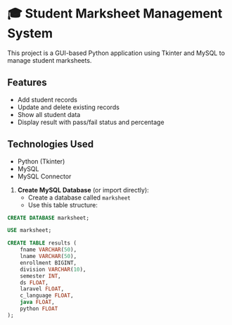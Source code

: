 # 🎓 Student Marksheet Management System

This project is a GUI-based Python application using Tkinter and MySQL to manage student marksheets.

## Features
- Add student records
- Update and delete existing records
- Show all student data
- Display result with pass/fail status and percentage

## Technologies Used
- Python (Tkinter)
- MySQL
- MySQL Connector

1. **Create MySQL Database** (or import directly):
    - Create a database called `marksheet`
    - Use this table structure:

```sql
CREATE DATABASE marksheet;

USE marksheet;

CREATE TABLE results (
    fname VARCHAR(50),
    lname VARCHAR(50),
    enrollment BIGINT,
    division VARCHAR(10),
    semester INT,
    ds FLOAT,
    laravel FLOAT,
    c_language FLOAT,
    java FLOAT,
    python FLOAT
);
